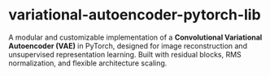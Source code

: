 # variational-autoencoder-pytorch-lib
A modular and customizable implementation of a **Convolutional Variational Autoencoder (VAE)** in PyTorch, designed for image reconstruction and unsupervised representation learning. Built with residual blocks, RMS normalization, and flexible architecture scaling.
